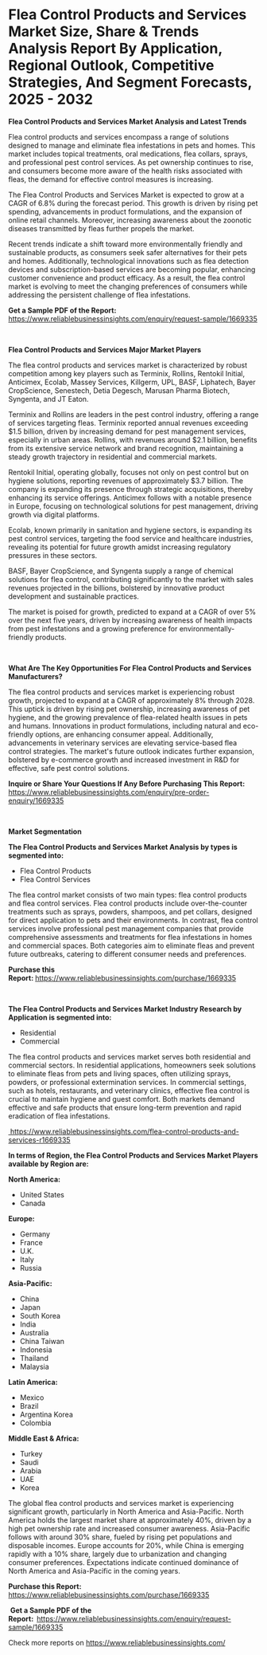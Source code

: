 <p><h1>Flea Control Products and Services Market Size, Share & Trends Analysis Report By Application, Regional Outlook, Competitive Strategies, And Segment Forecasts, 2025 - 2032</h1></p><p><strong>Flea Control Products and Services Market Analysis and Latest Trends</strong></p>
<p><p>Flea control products and services encompass a range of solutions designed to manage and eliminate flea infestations in pets and homes. This market includes topical treatments, oral medications, flea collars, sprays, and professional pest control services. As pet ownership continues to rise, and consumers become more aware of the health risks associated with fleas, the demand for effective control measures is increasing. </p><p>The Flea Control Products and Services Market is expected to grow at a CAGR of 6.8% during the forecast period. This growth is driven by rising pet spending, advancements in product formulations, and the expansion of online retail channels. Moreover, increasing awareness about the zoonotic diseases transmitted by fleas further propels the market. </p><p>Recent trends indicate a shift toward more environmentally friendly and sustainable products, as consumers seek safer alternatives for their pets and homes. Additionally, technological innovations such as flea detection devices and subscription-based services are becoming popular, enhancing customer convenience and product efficacy. As a result, the flea control market is evolving to meet the changing preferences of consumers while addressing the persistent challenge of flea infestations.</p></p>
<p><strong>Get a Sample PDF of the Report:&nbsp;</strong> <a href="https://www.reliablebusinessinsights.com/enquiry/request-sample/1669335?utm_campaign=2290&utm_medium=2&utm_source=Github&utm_content=ia&utm_term=11032025&utm_id=flea-control-products-and-services">https://www.reliablebusinessinsights.com/enquiry/request-sample/1669335</a></p>
<p>&nbsp;</p>
<p><strong>Flea Control Products and Services Major Market Players</strong></p>
<p><p>The flea control products and services market is characterized by robust competition among key players such as Terminix, Rollins, Rentokil Initial, Anticimex, Ecolab, Massey Services, Killgerm, UPL, BASF, Liphatech, Bayer CropScience, Senestech, Detia Degesch, Marusan Pharma Biotech, Syngenta, and JT Eaton. </p><p>Terminix and Rollins are leaders in the pest control industry, offering a range of services targeting fleas. Terminix reported annual revenues exceeding $1.5 billion, driven by increasing demand for pest management services, especially in urban areas. Rollins, with revenues around $2.1 billion, benefits from its extensive service network and brand recognition, maintaining a steady growth trajectory in residential and commercial markets.</p><p>Rentokil Initial, operating globally, focuses not only on pest control but on hygiene solutions, reporting revenues of approximately $3.7 billion. The company is expanding its presence through strategic acquisitions, thereby enhancing its service offerings. Anticimex follows with a notable presence in Europe, focusing on technological solutions for pest management, driving growth via digital platforms.</p><p>Ecolab, known primarily in sanitation and hygiene sectors, is expanding its pest control services, targeting the food service and healthcare industries, revealing its potential for future growth amidst increasing regulatory pressures in these sectors. </p><p>BASF, Bayer CropScience, and Syngenta supply a range of chemical solutions for flea control, contributing significantly to the market with sales revenues projected in the billions, bolstered by innovative product development and sustainable practices. </p><p>The market is poised for growth, predicted to expand at a CAGR of over 5% over the next five years, driven by increasing awareness of health impacts from pest infestations and a growing preference for environmentally-friendly products.</p></p>
<p>&nbsp;</p>
<p><strong>What Are The Key Opportunities For Flea Control Products and Services Manufacturers?</strong></p>
<p><p>The flea control products and services market is experiencing robust growth, projected to expand at a CAGR of approximately 8% through 2028. This uptick is driven by rising pet ownership, increasing awareness of pet hygiene, and the growing prevalence of flea-related health issues in pets and humans. Innovations in product formulations, including natural and eco-friendly options, are enhancing consumer appeal. Additionally, advancements in veterinary services are elevating service-based flea control strategies. The market's future outlook indicates further expansion, bolstered by e-commerce growth and increased investment in R&D for effective, safe pest control solutions.</p></p>
<p><strong>Inquire or Share Your Questions If Any Before Purchasing This Report:</strong> <a href="https://www.reliablebusinessinsights.com/enquiry/pre-order-enquiry/1669335?utm_campaign=2290&utm_medium=2&utm_source=Github&utm_content=ia&utm_term=11032025&utm_id=flea-control-products-and-services">https://www.reliablebusinessinsights.com/enquiry/pre-order-enquiry/1669335</a></p>
<p>&nbsp;</p>
<p><strong>Market Segmentation</strong></p>
<p><strong>The Flea Control Products and Services Market Analysis by types is segmented into:</strong></p>
<p><ul><li>Flea Control Products</li><li>Flea Control Services</li></ul></p>
<p><p>The flea control market consists of two main types: flea control products and flea control services. Flea control products include over-the-counter treatments such as sprays, powders, shampoos, and pet collars, designed for direct application to pets and their environments. In contrast, flea control services involve professional pest management companies that provide comprehensive assessments and treatments for flea infestations in homes and commercial spaces. Both categories aim to eliminate fleas and prevent future outbreaks, catering to different consumer needs and preferences.</p></p>
<p><strong>Purchase this Report:&nbsp;</strong><a href="https://www.reliablebusinessinsights.com/purchase/1669335?utm_campaign=2290&utm_medium=2&utm_source=Github&utm_content=ia&utm_term=11032025&utm_id=flea-control-products-and-services">https://www.reliablebusinessinsights.com/purchase/1669335</a></p>
<p>&nbsp;</p>
<p><strong>The Flea Control Products and Services Market Industry Research by Application is segmented into:</strong></p>
<p><ul><li>Residential</li><li>Commercial</li></ul></p>
<p><p>The flea control products and services market serves both residential and commercial sectors. In residential applications, homeowners seek solutions to eliminate fleas from pets and living spaces, often utilizing sprays, powders, or professional extermination services. In commercial settings, such as hotels, restaurants, and veterinary clinics, effective flea control is crucial to maintain hygiene and guest comfort. Both markets demand effective and safe products that ensure long-term prevention and rapid eradication of flea infestations.</p></p>
<p><a href="https://www.reliablebusinessinsights.com/flea-control-products-and-services-r1669335?utm_campaign=2290&utm_medium=2&utm_source=Github&utm_content=ia&utm_term=11032025&utm_id=flea-control-products-and-services">&nbsp;https://www.reliablebusinessinsights.com/flea-control-products-and-services-r1669335</a></p>
<p><strong>In terms of Region, the Flea Control Products and Services Market Players available by Region are:</strong></p>
<p>
    <p> <strong> North America: </strong>
        <ul>
            <li>United States</li>
            <li>Canada</li>
        </ul>
        </p> 
    <p> <strong> Europe: </strong>
        <ul>
            <li>Germany</li>
            <li>France</li>
            <li>U.K.</li>
            <li>Italy</li>
            <li>Russia</li>
        </ul>
        </p> 
    <p> <strong> Asia-Pacific: </strong>
        <ul>
            <li>China</li>
            <li>Japan</li>
            <li>South Korea</li>
            <li>India</li>
            <li>Australia</li>
            <li>China Taiwan</li>
            <li>Indonesia</li>
            <li>Thailand</li>
            <li>Malaysia</li>
        </ul>
        </p> 
    <p> <strong> Latin America: </strong>
        <ul>
            <li>Mexico</li>
            <li>Brazil</li>
            <li>Argentina Korea</li>
            <li>Colombia</li>
        </ul>
        </p> 
    <p> <strong> Middle East & Africa: </strong>
        <ul>
            <li>Turkey</li>
            <li>Saudi</li>
            <li>Arabia</li>
            <li>UAE</li>
            <li>Korea</li>
        </ul>
    </p>
    </p>
<p><p>The global flea control products and services market is experiencing significant growth, particularly in North America and Asia-Pacific. North America holds the largest market share at approximately 40%, driven by a high pet ownership rate and increased consumer awareness. Asia-Pacific follows with around 30% share, fueled by rising pet populations and disposable incomes. Europe accounts for 20%, while China is emerging rapidly with a 10% share, largely due to urbanization and changing consumer preferences. Expectations indicate continued dominance of North America and Asia-Pacific in the coming years.</p></p>
<p><strong>Purchase this Report: </strong><a href="https://www.reliablebusinessinsights.com/purchase/1669335?utm_campaign=2290&utm_medium=2&utm_source=Github&utm_content=ia&utm_term=11032025&utm_id=flea-control-products-and-services">https://www.reliablebusinessinsights.com/purchase/1669335</a></p>
<p>&nbsp;<strong>Get a Sample PDF of the Report:&nbsp;&nbsp;</strong><a href="https://www.reliablebusinessinsights.com/enquiry/request-sample/1669335?utm_campaign=2290&utm_medium=2&utm_source=Github&utm_content=ia&utm_term=11032025&utm_id=flea-control-products-and-services">https://www.reliablebusinessinsights.com/enquiry/request-sample/1669335</a></p>
<p><strong></strong></p>
<p>Check more reports on <a href="https://www.reliablebusinessinsights.com/?utm_campaign=2290&utm_medium=2&utm_source=Github&utm_content=ia&utm_term=11032025&utm_id=flea-control-products-and-services">https://www.reliablebusinessinsights.com/</a></p>